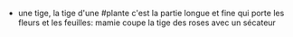 - une tige, la tige d'une #plante c'est la partie longue et fine qui porte les fleurs et les feuilles: mamie coupe la tige des roses avec un sécateur